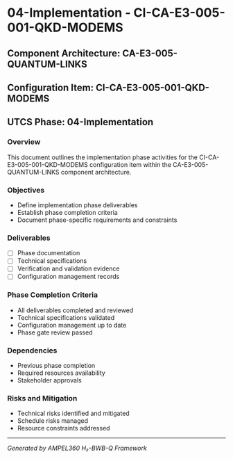 # 04-Implementation - CI-CA-E3-005-001-QKD-MODEMS

## Component Architecture: CA-E3-005-QUANTUM-LINKS
## Configuration Item: CI-CA-E3-005-001-QKD-MODEMS
## UTCS Phase: 04-Implementation

### Overview
This document outlines the implementation phase activities for the CI-CA-E3-005-001-QKD-MODEMS configuration item within the CA-E3-005-QUANTUM-LINKS component architecture.

### Objectives
- Define implementation phase deliverables
- Establish phase completion criteria
- Document phase-specific requirements and constraints

### Deliverables
- [ ] Phase documentation
- [ ] Technical specifications
- [ ] Verification and validation evidence
- [ ] Configuration management records

### Phase Completion Criteria
- All deliverables completed and reviewed
- Technical specifications validated
- Configuration management up to date
- Phase gate review passed

### Dependencies
- Previous phase completion
- Required resources availability
- Stakeholder approvals

### Risks and Mitigation
- Technical risks identified and mitigated
- Schedule risks managed
- Resource constraints addressed

---
*Generated by AMPEL360 H₂-BWB-Q Framework*
